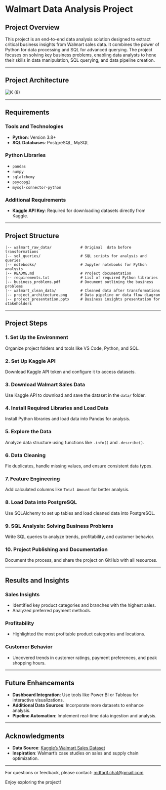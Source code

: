 # Walmart Data Analysis Project

## Project Overview
This project is an end-to-end data analysis solution designed to extract critical business insights from Walmart sales data. It combines the power of Python for data processing and SQL for advanced querying. The project focuses on solving key business problems, enabling data analysts to hone their skills in data manipulation, SQL querying, and data pipeline creation.

---

## Project Architecture
![K (8)](https://github.com/user-attachments/assets/5030e22a-159e-4c1a-bcba-6688e79af7cf)

---

## Requirements
### Tools and Technologies
- **Python**: Version 3.8+
- **SQL Databases**: PostgreSQL, MySQL

### Python Libraries
- `pandas`
- `numpy`
- `sqlalchemy`
- `psycopg2`
- `mysql-connector-python`

### Additional Requirements
- **Kaggle API Key**: Required for downloading datasets directly from Kaggle.

---

## Project Structure
```
|-- walmart_raw_data/             # Original  data before transformations
|-- sql_queries/                  # SQL scripts for analysis and queries
|-- notebooks/                    # Jupyter notebooks for Python analysis
|-- README.md                     # Project documentation
|-- requirements.txt              # List of required Python libraries
|-- business_problems.pdf         # Document outlining the business problems
|-- walmart_clean_data/           # Cleaned data after transformations
|-- project_architecture.png      # Data pipeline or data flow diagram
|-- project_presentation.pptx     # Business insights presentation for stakeholders
```

---

## Project Steps

### 1. Set Up the Environment
Organize project folders and tools like VS Code, Python, and SQL.

### 2. Set Up Kaggle API
Download Kaggle API token and configure it to access datasets.

### 3. Download Walmart Sales Data
Use Kaggle API to download and save the dataset in the `data/` folder.

### 4. Install Required Libraries and Load Data
Install Python libraries and load data into Pandas for analysis.

### 5. Explore the Data
Analyze data structure using functions like `.info()` and `.describe()`.

### 6. Data Cleaning
Fix duplicates, handle missing values, and ensure consistent data types.

### 7. Feature Engineering
Add calculated columns like `Total Amount` for better analysis.

### 8. Load Data into PostgreSQL
Use SQLAlchemy to set up tables and load cleaned data into PostgreSQL.

### 9. SQL Analysis: Solving Business Problems
Write SQL queries to analyze trends, profitability, and customer behavior.

### 10. Project Publishing and Documentation
Document the process, and share the project on GitHub with all resources.

---

## Results and Insights

### Sales Insights
- Identified key product categories and branches with the highest sales.
- Analyzed preferred payment methods.

### Profitability
- Highlighted the most profitable product categories and locations.

### Customer Behavior
- Uncovered trends in customer ratings, payment preferences, and peak shopping hours.

---

## Future Enhancements
- **Dashboard Integration**: Use tools like Power BI or Tableau for interactive visualizations.
- **Additional Data Sources**: Incorporate more datasets to enhance analysis.
- **Pipeline Automation**: Implement real-time data ingestion and analysis.

---

## Acknowledgments
- **Data Source**: [Kaggle’s Walmart Sales Dataset](https://www.kaggle.com/datasets/najir0123/walmart-10k-sales-datasets)
- **Inspiration**: Walmart’s case studies on sales and supply chain optimization.



---

For questions or feedback, please contact: mdtarif.chat@gmail.com

Enjoy exploring the project!
